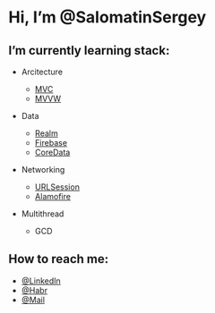 # Hi, I’m @SalomatinSergey

## I’m currently learning stack:

- Arcitecture
  - [MVC](https://github.com/SalomatinSergey/UserInfo/tree/main)
  - [MVVW](https://github.com/SalomatinSergey/UserInfo/tree/MVVM_TableVIew)

- Data
  - [Realm](https://github.com/SalomatinSergey/PlaceFinder)
  - [Firebase](https://github.com/SalomatinSergey/ToDoWithFirebase) 
  - [CoreData](https://github.com/SalomatinSergey/ToDoList)
  
- Networking 
  - [URLSession](https://github.com/SalomatinSergey/Networking)
  - [Alamofire](https://github.com/SalomatinSergey/Networking/tree/AlamoFire)
  
- Multithread 
  - GCD

## How to reach me: 

  - [@LinkedIn](https://www.linkedin.com/in/SalomatinSV)
  - [@Habr](https://career.habr.com/sith071)
  - [@Mail](mailto:salomatinsv8@gmail.com)

<!---

--->
